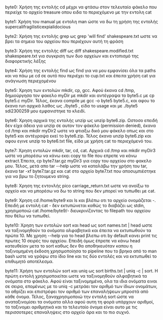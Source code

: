 byte0: Χρήση της εντολής cd μέχρι να φτάσω στoν τελευταίο φάκελο που περιείχε το αρχείο treasure οπου ειδα το περιεχόμενο με την εντολη cat

byte1: Χρήση του manual με εντολη man ώστε να δω τη χρήση της εντολής supercalifragilisticexpialidocious

byte2: Χρήση της εντολής grep ως grep 'will find' shakespeare.txt ωστε να βρει τα σημεια του αρχείου που περιέχουν αυτή τη φράση

byte3: Χρήση της εντολής diff ως diff shakespeare.modified.txt shakespeare.txt για συγκριση των δυο αρχείων και εντοπισμό της διαφορετικής λέξης

byte4: Χρήση της εντολής find ως find για να μου εμφανίσει όλα τα paths και να πάω με cd σε αυτό που περιέχει το cup.txt και έπειτα χρήση cat για ανάγνωση περιεχομένου

byte5: Χρηση των εντολών mkdir, cp, gcc. Αφού έκανα cd /tmp, δημιούργησα τον φακελο myDir με mkdir και αντέγραψα το byte5.c με cp byte5.c myDir. Τέλος, έκανα compile με gcc -o byte5 byte5.c, και αφου το έκανα run αρχικά λαθος ως ./byte5 , είδα το usage και με ./byte5 sdi2300259 μου εμφανιστηκε το κλειδί.

byte6: Χρηση αρχικά της εντολής unzip ως unzip byte6.zip. Ωστοσο επειδή δεν είχα άδεια για unzip σε αυτον τον φάκελο (permission denied), έκανα cd /tmp και mkdir myDir2 ωστε να φτιαξω δικό μου φάκελο οπως και στο byte5 και αντέγραψα εκεί τo byte6.zip. Τέλος έκανα unzip byte6.zip και αφου εγινε unzip το byte6.txt file, είδα με χρήση cat το περιεχόμενό του.

byte7:  Χρηση εντολών mkdir, tar, cd, cat. Αρχικά cd /tmp και mkdir myDir3 ωστε να μπορέσω να κάνω εκει copy το file που επρεπε να κάνω extract.Έπειτα, cp byte7.tar.gz myDir3 για copy του αρχείου στο φακελο μου. Τέλος, μετά απο tar --help ωστε να καταλάβω την χρήση του tar, έκανα tar -xf byte7.tar.gz και cat στο αρχείο byte7.txt που αποσυμπιέστηκε για να βρω το ζητουμενο string.

byte8: Χρηση της εντονλής pico carriage_return.txt ωστε να ανοίξω το αρχείο και να μπορέσω να δω το string που δεν μπορεί να τυπωθει με cat.

byte9: Xρηση cd /home/byte9 και ls και βλέπω οτι το αρχείο ονομάζεται -. Επειδή με εντολή cat - δεν εκτυπώνεται καθώς το διαβάζει ως stdin, χρησιμοποιώ cat /home/byte9/- διευκρινίζοντας το filepath του αρχείου που θέλω να τυπωθεί.

byte10: Χρηση των εντολών sort και head ως sort names.txt | head ωστε να ταξινομηθούν τα ονόματα αλφαβητικά και έπειτα να εκτυπωθούν τα πρώτα 10. Με χρηση --help για το head βλεπω οτι by default κανει print τις πρωτες 10 σειρές του αρχείου. Επειδή όμως έπρεπε να κάνω head κατευθείαν μετα το sort καθως δεν θα αποθηκευόταν καπου η ταξινομημένη έκδοση χρησιμοποίησα το pipeline που το βρηκα από το man bash ωστε να γράψω στο ίδιο line και τις δύο εντολές και να εκτυπωθεί το επιθυμητό αποτέλεσμα.

byte11: Χρήση των εντολών sort και uniq ως sort births.txt | uniq -c | sort. Η πρώτη εντολή χρησιμοποιείται ωστε να ταξινομηθούν αλφαβητικά τα ονόματα στο φάκελο. Αφού είναι ταξινομημένα, ολα τα ιδια ονόματα ειναι σε σειρα, επομένως με το uniq -c μετράει τον αριθμό των ίδιων ονομάτων, τα αθρίζει και επιστρέφει τον αριθμό των επαναλήψεων μπροστά από κάθε όνομα. Τέλος, ξαναχρησιμοποιώ την εντολή sort ώστε να αναταξινομίσει τα ονόματα αλλα αφού αυτη τη φορά υπάρχουν αριθμοί, τα ταξινoμει αριθμητικά και το τελευταίο όνομα είναι αυτο με τις περισσοτερες επαναληψεις στο αρχείο άρα και το πιο συχνό.
